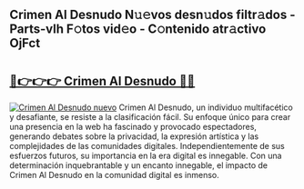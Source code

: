 ## Crimen Al Desnudo N𝚞𝚎vos desn𝚞dos filtr𝚊dos - Parts-vlh F𝚘tos vid𝚎o - C𝚘ntenido atr𝚊ctivo OjFct

# <h2><a href="http://mb5dym.tromn.icu/?c=Crimen+Al+Desnudo">🔗👉👉👉 Crimen Al Desnudo 🔗🔗</a></h2>

[![Crimen Al Desnudo nuevo](https://i.imgur.com/pEAQMta.gif)](http://mb5dym.tromn.icu/?c=Crimen+Al+Desnudo)
Crimen Al Desnudo, un individuo multifacético y desafiante, se resiste a la clasificación fácil. Su enfoque único para crear una presencia en la web ha fascinado y provocado espectadores, generando debates sobre la privacidad, la expresión artística y las complejidades de las comunidades digitales. Independientemente de sus esfuerzos futuros, su importancia en la era digital es innegable. Con una determinación inquebrantable y un encanto innegable, el impacto de Crimen Al Desnudo en la comunidad digital es inmenso.
